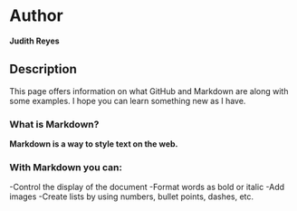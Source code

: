 # Author
**Judith Reyes** 

## Description
This page offers information on what GitHub and Markdown are along with some examples. I hope you can learn something new as I have. 

### What is Markdown? 
**Markdown is a way to style text on the web.**

### With Markdown you can:
-Control the display of the document
-Format words as bold or italic
-Add images
-Create lists by using numbers, bullet points, dashes, etc.
